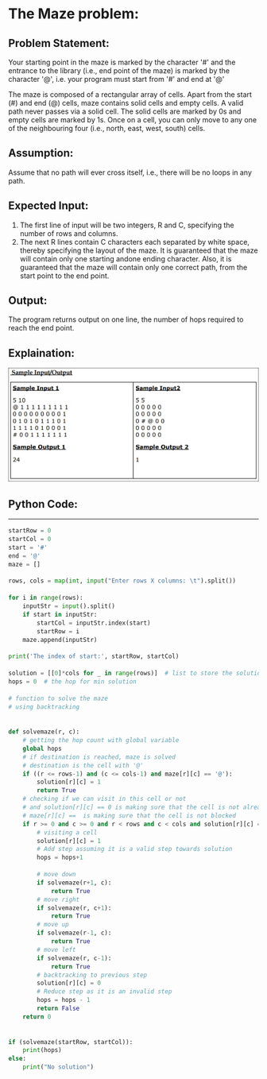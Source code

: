 # The Maze problem:

## Problem Statement:

Your starting point in the maze is marked by the character '#' and the entrance to the
library (i.e., end point of the maze) is marked by the character '@', i.e. your program must
start from '#' and end at '@'

The maze is composed of a rectangular array of cells. Apart from the start (#) and end (@)
cells, maze contains solid cells and empty cells. A valid path never passes via a solid cell.
The solid cells are marked by 0s and empty cells are marked by 1s. Once on a cell, you can
only move to any one of the neighbouring four (i.e., north, east, west, south) cells.

## Assumption:

Assume that no path will ever cross itself, i.e., there will be no loops in any path.

## Expected Input:

1. The first line of input will be two integers, R and C, specifying the number of rows
   and columns.
2. The next R lines contain C characters each separated by white space, thereby
   specifying the layout of the maze. It is guaranteed that the maze will contain only
   one starting andone ending character. Also, it is guaranteed that the maze will
   contain only one correct path, from the start point to the end point.

## Output:

The program returns output on one line, the number of hops required to reach the end
point.

## Explaination:

![Image of Yaktocat](maze.jpg)

## Python Code:
---

```python
startRow = 0
startCol = 0
start = '#'
end = '@'
maze = []

rows, cols = map(int, input("Enter rows X columns: \t").split())

for i in range(rows):
    inputStr = input().split()
    if start in inputStr:
        startCol = inputStr.index(start)
        startRow = i
    maze.append(inputStr)

print('The index of start:', startRow, startCol)

solution = [[0]*cols for _ in range(rows)]  # list to store the solution matrix
hops = 0  # the hop for min solution

# function to solve the maze
# using backtracking


def solvemaze(r, c):
    # getting the hop count with global variable
    global hops
    # if destination is reached, maze is solved
    # destination is the cell with '@'
    if ((r <= rows-1) and (c <= cols-1) and maze[r][c] == '@'):
        solution[r][c] = 1
        return True
    # checking if we can visit in this cell or not
    # and solution[r][c] == 0 is making sure that the cell is not already visited
    # maze[r][c] ==  is making sure that the cell is not blocked
    if r >= 0 and c >= 0 and r < rows and c < cols and solution[r][c] == 0 and (maze[r][c] != 0):
        # visiting a cell
        solution[r][c] = 1
        # Add step assuming it is a valid step towards solution
        hops = hops+1

        # move down
        if solvemaze(r+1, c):
            return True
        # move right
        if solvemaze(r, c+1):
            return True
        # move up
        if solvemaze(r-1, c):
            return True
        # move left
        if solvemaze(r, c-1):
            return True
        # backtracking to previous step
        solution[r][c] = 0
        # Reduce step as it is an invalid step
        hops = hops - 1
        return False
    return 0


if (solvemaze(startRow, startCol)):
    print(hops)
else:
    print("No solution")

```
